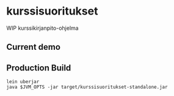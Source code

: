 # kurssisuoritukset

WIP kurssikirjanpito-ohjelma

## Current demo



## Production Build

```
lein uberjar
java $JVM_OPTS -jar target/kurssisuoritukset-standalone.jar
```
